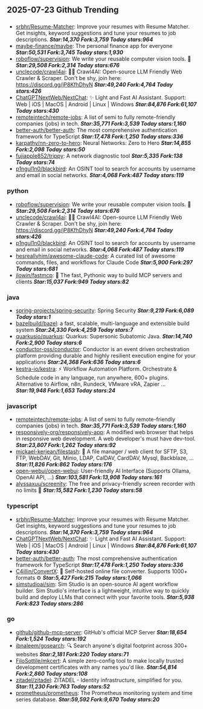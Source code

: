 ## 2025-07-23 Github Trending

### 
* [srbhr/Resume-Matcher](https://github.com/srbhr/Resume-Matcher): Improve your resumes with Resume Matcher. Get insights, keyword suggestions and tune your resumes to job descriptions. ***Star:14,370 Fork:3,759 Today stars:964***
* [maybe-finance/maybe](https://github.com/maybe-finance/maybe): The personal finance app for everyone ***Star:50,531 Fork:3,745 Today stars:1,930***
* [roboflow/supervision](https://github.com/roboflow/supervision): We write your reusable computer vision tools. 💜 ***Star:29,508 Fork:2,314 Today stars:676***
* [unclecode/crawl4ai](https://github.com/unclecode/crawl4ai): 🚀🤖 Crawl4AI: Open-source LLM Friendly Web Crawler & Scraper. Don't be shy, join here: https://discord.gg/jP8KfhDhyN ***Star:49,240 Fork:4,764 Today stars:426***
* [ChatGPTNextWeb/NextChat](https://github.com/ChatGPTNextWeb/NextChat): ✨ Light and Fast AI Assistant. Support: Web | iOS | MacOS | Android | Linux | Windows ***Star:84,876 Fork:61,107 Today stars:430***
* [remoteintech/remote-jobs](https://github.com/remoteintech/remote-jobs): A list of semi to fully remote-friendly companies (jobs) in tech. ***Star:35,771 Fork:3,539 Today stars:1,160***
* [better-auth/better-auth](https://github.com/better-auth/better-auth): The most comprehensive authentication framework for TypeScript ***Star:17,478 Fork:1,250 Today stars:336***
* [karpathy/nn-zero-to-hero](https://github.com/karpathy/nn-zero-to-hero): Neural Networks: Zero to Hero ***Star:14,855 Fork:2,098 Today stars:50***
* [fujiapple852/trippy](https://github.com/fujiapple852/trippy): A network diagnostic tool ***Star:5,335 Fork:138 Today stars:74***
* [p1ngul1n0/blackbird](https://github.com/p1ngul1n0/blackbird): An OSINT tool to search for accounts by username and email in social networks. ***Star:4,068 Fork:487 Today stars:119***

### python
* [roboflow/supervision](https://github.com/roboflow/supervision): We write your reusable computer vision tools. 💜 ***Star:29,508 Fork:2,314 Today stars:676***
* [unclecode/crawl4ai](https://github.com/unclecode/crawl4ai): 🚀🤖 Crawl4AI: Open-source LLM Friendly Web Crawler & Scraper. Don't be shy, join here: https://discord.gg/jP8KfhDhyN ***Star:49,240 Fork:4,764 Today stars:426***
* [p1ngul1n0/blackbird](https://github.com/p1ngul1n0/blackbird): An OSINT tool to search for accounts by username and email in social networks. ***Star:4,068 Fork:487 Today stars:119***
* [hesreallyhim/awesome-claude-code](https://github.com/hesreallyhim/awesome-claude-code): A curated list of awesome commands, files, and workflows for Claude Code ***Star:5,900 Fork:297 Today stars:681***
* [jlowin/fastmcp](https://github.com/jlowin/fastmcp): 🚀 The fast, Pythonic way to build MCP servers and clients ***Star:15,037 Fork:949 Today stars:82***

### java
* [spring-projects/spring-security](https://github.com/spring-projects/spring-security): Spring Security ***Star:9,219 Fork:6,089 Today stars:1***
* [bazelbuild/bazel](https://github.com/bazelbuild/bazel): a fast, scalable, multi-language and extensible build system ***Star:24,330 Fork:4,259 Today stars:7***
* [quarkusio/quarkus](https://github.com/quarkusio/quarkus): Quarkus: Supersonic Subatomic Java. ***Star:14,740 Fork:2,900 Today stars:6***
* [conductor-oss/conductor](https://github.com/conductor-oss/conductor): Conductor is an event driven orchestration platform providing durable and highly resilient execution engine for your applications ***Star:24,368 Fork:636 Today stars:6***
* [kestra-io/kestra](https://github.com/kestra-io/kestra): ⚡ Workflow Automation Platform. Orchestrate & Schedule code in any language, run anywhere, 600+ plugins. Alternative to Airflow, n8n, Rundeck, VMware vRA, Zapier ... ***Star:19,948 Fork:1,653 Today stars:24***

### javascript
* [remoteintech/remote-jobs](https://github.com/remoteintech/remote-jobs): A list of semi to fully remote-friendly companies (jobs) in tech. ***Star:35,771 Fork:3,539 Today stars:1,160***
* [responsively-org/responsively-app](https://github.com/responsively-org/responsively-app): A modified web browser that helps in responsive web development. A web developer's must have dev-tool. ***Star:23,807 Fork:1,262 Today stars:92***
* [mickael-kerjean/filestash](https://github.com/mickael-kerjean/filestash): 📁 A file manager / web client for SFTP, S3, FTP, WebDAV, Git, Minio, LDAP, CalDAV, CardDAV, Mysql, Backblaze, ... ***Star:11,826 Fork:862 Today stars:176***
* [open-webui/open-webui](https://github.com/open-webui/open-webui): User-friendly AI Interface (Supports Ollama, OpenAI API, ...) ***Star:103,581 Fork:13,908 Today stars:161***
* [alyssaxuu/screenity](https://github.com/alyssaxuu/screenity): The free and privacy-friendly screen recorder with no limits 🎥 ***Star:15,582 Fork:1,230 Today stars:58***

### typescript
* [srbhr/Resume-Matcher](https://github.com/srbhr/Resume-Matcher): Improve your resumes with Resume Matcher. Get insights, keyword suggestions and tune your resumes to job descriptions. ***Star:14,370 Fork:3,759 Today stars:964***
* [ChatGPTNextWeb/NextChat](https://github.com/ChatGPTNextWeb/NextChat): ✨ Light and Fast AI Assistant. Support: Web | iOS | MacOS | Android | Linux | Windows ***Star:84,876 Fork:61,107 Today stars:430***
* [better-auth/better-auth](https://github.com/better-auth/better-auth): The most comprehensive authentication framework for TypeScript ***Star:17,478 Fork:1,250 Today stars:336***
* [C4illin/ConvertX](https://github.com/C4illin/ConvertX): 💾 Self-hosted online file converter. Supports 1000+ formats ⚙️ ***Star:5,427 Fork:215 Today stars:1,066***
* [simstudioai/sim](https://github.com/simstudioai/sim): Sim Studio is an open-source AI agent workflow builder. Sim Studio's interface is a lightweight, intuitive way to quickly build and deploy LLMs that connect with your favorite tools. ***Star:5,938 Fork:823 Today stars:286***

### go
* [github/github-mcp-server](https://github.com/github/github-mcp-server): GitHub's official MCP Server ***Star:18,654 Fork:1,524 Today stars:192***
* [ibnaleem/gosearch](https://github.com/ibnaleem/gosearch): 🔍 Search anyone's digital footprint across 300+ websites ***Star:2,181 Fork:220 Today stars:71***
* [FiloSottile/mkcert](https://github.com/FiloSottile/mkcert): A simple zero-config tool to make locally trusted development certificates with any names you'd like. ***Star:54,814 Fork:2,860 Today stars:108***
* [zitadel/zitadel](https://github.com/zitadel/zitadel): ZITADEL - Identity infrastructure, simplified for you. ***Star:11,230 Fork:763 Today stars:52***
* [prometheus/prometheus](https://github.com/prometheus/prometheus): The Prometheus monitoring system and time series database. ***Star:59,592 Fork:9,670 Today stars:20***
